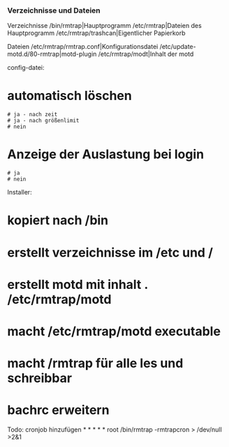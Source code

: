 ### Verzeichnisse und Dateien
Verzeichnisse
/bin/rmtrap|Hauptprogramm
/etc/rmtrap|Dateien des Hauptprogramm
/etc/rmtrap/trashcan|Eigentlicher Papierkorb

Dateien
/etc/rmtrap/rmtrap.conf|Konfigurationsdatei
/etc/update-motd.d/80-rmtrap|motd-plugin
/etc/rmtrap/modt|Inhalt der motd

config-datei:

# automatisch löschen
	# ja - nach zeit
	# ja - nach größenlimit
	# nein

# Anzeige der Auslastung bei login
	# ja
	# nein


Installer:
# kopiert nach /bin
# erstellt verzeichnisse im /etc und /
# erstellt motd mit inhalt . /etc/rmtrap/motd
# macht /etc/rmtrap/motd executable
# macht /rmtrap für alle les und schreibbar
# bachrc erweitern



Todo:
	cronjob hinzufügen
		* *	* * *	root	/bin/rmtrap -rmtrapcron > /dev/null >2&1

